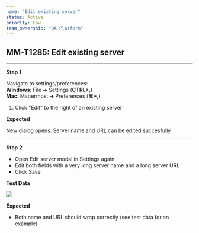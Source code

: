 ```yaml
---
name: "Edit existing server"
status: Active
priority: Low
team_ownership: "QA Platform"
---
```


## MM-T1285: Edit existing server

---

**Step 1**

Navigate to settings/preferences:\
**Windows**: File ➜ Settings (**CTRL+,**)\
**Mac**: Mattermost ➜ Preferences (**⌘+,**)

1. Click "Edit" to the right of an existing server

**Expected**

New dialog opens. Server name and URL can be edited succesfully

---

**Step 2**

- Open Edit server modal in Settings again
- Edit both fields with a very long server name and a long server URL
- Click Save

**Test Data**

![](https://smartbear-tm4j-prod-us-west-2-attachment-rich-text.s3.us-west-2.amazonaws.com/embedded-f3277290f945470c4add5d21ef3dc7ca7b74388fc7152bfb6b99ae58c66a95a8-1591195409944-Screen+Shot+2020-06-03+at+10.43.19+AM.png)

**Expected**

- Both name and URL should wrap correctly (see test data for an example)
